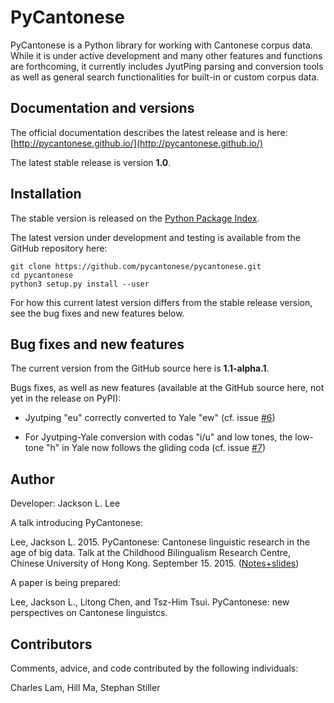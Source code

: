 # PyCantonese

PyCantonese is a Python library for working with Cantonese corpus data.
While it is under active development and many other features and
functions are forthcoming, 
it currently includes JyutPing parsing and conversion tools as well as general 
search functionalities for built-in or custom corpus data.

## Documentation and versions

The official documentation describes the latest release and is here:
[http://pycantonese.github.io/](http://pycantonese.github.io/)

The latest stable release is version **1.0**.

## Installation

The stable version is released on the
[Python Package Index](https://pypi.python.org/pypi/pycantonese).

The latest version under development and testing is available from the GitHub
repository here:

    git clone https://github.com/pycantonese/pycantonese.git
    cd pycantonese
    python3 setup.py install --user

For how this current latest version differs from the stable release version,
see the bug fixes and new features below.


## Bug fixes and new features

The current version from the GitHub source here is **1.1-alpha.1**.

Bugs fixes, as well as new features
(available at the GitHub source here, not yet in the release on PyPI):

* Jyutping "eu" correctly converted to Yale "ew" (cf. issue [#6](https://github.com/pycantonese/pycantonese/issues/6))

* For Jyutping-Yale conversion with codas "i/u" and low tones,
  the low-tone "h" in Yale now follows the gliding coda (cf. issue [#7](https://github.com/pycantonese/pycantonese/issues/7))



## Author

Developer: Jackson L. Lee

A talk introducing PyCantonese:

Lee, Jackson L. 2015. PyCantonese: Cantonese linguistic research in the age of big data. Talk at the Childhood Bilingualism Research Centre, Chinese University of Hong Kong. September 15. 2015.
([Notes+slides](http://jacksonllee.com/papers/Lee-pycantonese-2015.html))

A paper is being prepared:

Lee, Jackson L., Litong Chen, and Tsz-Him Tsui. PyCantonese: new perspectives on Cantonese linguistcs.

## Contributors

Comments, advice, and code contributed by the following individuals:

Charles Lam, Hill Ma, Stephan Stiller


